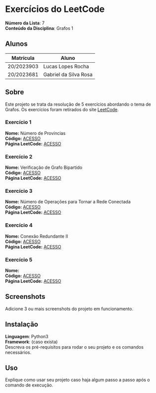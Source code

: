 # Exercícios do LeetCode

**Número da Lista**: 7<br>
**Conteúdo da Disciplina**: Grafos 1<br>

## Alunos
|Matrícula | Aluno |
| -- | -- |
| 20/2023903  | Lucas Lopes Rocha |
| 20/2023681  | Gabriel da Silva Rosa |

## Sobre 
Este projeto se trata da resolução de 5 exercícios abordando o tema de Grafos. Os exercícios foram retirados do site [LeetCode](https://leetcode.com/tag/graph/).

### Exercício 1
**Nome:** Número de Províncias<br>
**Código:** [ACESSO](NumeroProvincias/)<br>
**Página LeetCode:** [ACESSO](https://leetcode.com/problems/number-of-provinces/)<br>


### Exercício 2
**Nome:** Verificação de Grafo Bipartido<br>
**Código:** [ACESSO](GrafoBipartido/)<br>
**Página LeetCode:** [ACESSO](https://leetcode.com/problems/is-graph-bipartite/)<br>

### Exercício 3
**Nome:** Número de Operações para Tornar a Rede Conectada<br>
**Código:** [ACESSO](RedeConectada/)<br>
**Página LeetCode:** [ACESSO](https://leetcode.com/problems/number-of-operations-to-make-network-connected/)<br>

### Exercício 4
**Nome:** Conexão Redundante II<br>
**Código:** [ACESSO](ConexaoRedundante/)<br>
**Página LeetCode:** [ACESSO](https://leetcode.com/problems/redundant-connection-ii/)<br>

### Exercício 5
**Nome:** <br>
**Código:** [ACESSO]()<br>
**Página LeetCode:** [ACESSO]()<br>

## Screenshots
Adicione 3 ou mais screenshots do projeto em funcionamento.

## Instalação 
**Linguagem**: Python3<br>
**Framework**: (caso exista)<br>
Descreva os pré-requisitos para rodar o seu projeto e os comandos necessários.

## Uso 
Explique como usar seu projeto caso haja algum passo a passo após o comando de execução.
